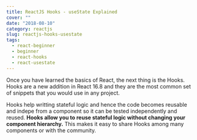 ```yaml
---
title: ReactJS Hooks - useState Explained
cover: ""
date: "2018-08-10"
category: reactjs
slug: reactjs-hooks-usestate
tags:
  - react-beginner
  - beginner
  - react-hooks
  - react-usestate
---
```


Once you have learned the basics of React, the next thing is the Hooks. Hooks are a new addition in React 16.8 and they are the most common set of snippets that you would use in any project.

Hooks help writting stateful logic and hence the code becomes reusable and indepe from a component so it can be tested independently and reused. **Hooks allow you to reuse stateful logic without changing your component hierarchy.** This makes it easy to share Hooks among many components or with the community.
<!--stackedit_data:
eyJoaXN0b3J5IjpbMzM1NjQ1MTg1LDE5MzA0OTMyNDEsNTgxNz
IwNjIyLC0xOTI4OTQ4NDMxXX0=
-->
